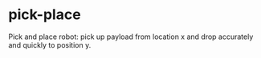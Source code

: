 # pick-place
Pick and place robot: pick up payload from location x and drop accurately and quickly to position y. 
